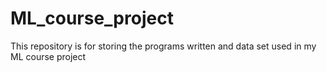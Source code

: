 # ML_course_project
This repository is for storing the programs written and data set used in my ML course project
